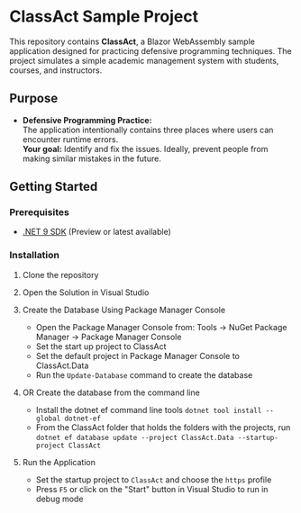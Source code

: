 # ClassAct Sample Project

This repository contains **ClassAct**, a Blazor WebAssembly sample application designed for practicing defensive programming techniques. The project simulates a simple academic management system with students, courses, and instructors.

## Purpose

- **Defensive Programming Practice:**  
  The application intentionally contains three places where users can encounter runtime errors.  
  **Your goal:** Identify and fix the issues.  Ideally, prevent people from making similar mistakes in the future.

## Getting Started

### Prerequisites

- [.NET 9 SDK](https://dotnet.microsoft.com/en-us/download/dotnet/9.0) (Preview or latest available)

### Installation

1. Clone the repository
   
1. Open the Solution in Visual Studio

1. Create the Database Using Package Manager Console
	- Open the Package Manager Console from: Tools -> NuGet Package Manager -> Package Manager Console
	- Set the start up project to ClassAct
	- Set the default project in Package Manager Console to ClassAct.Data
	- Run the `Update-Database` command to create the database

1. OR Create the database from the command line
	- Install the dotnet ef command line tools `dotnet tool install --global dotnet-ef`
	- From the ClassAct folder that holds the folders with the projects, run `dotnet ef database update --project ClassAct.Data --startup-project ClassAct` 

1. Run the Application
   - Set the startup project to `ClassAct` and choose the `https` profile
   - Press `F5` or click on the "Start" button in Visual Studio to run in debug mode
